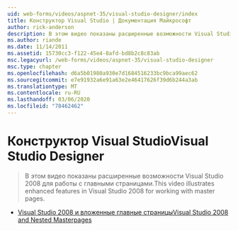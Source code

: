 ```yaml
---
uid: web-forms/videos/aspnet-35/visual-studio-designer/index
title: Конструктор Visual Studio | Документация Майкрософт
author: rick-anderson
description: В этом видео показаны расширенные возможности Visual Studio 2008 для работы с главными страницами.
ms.author: riande
ms.date: 11/14/2011
ms.assetid: 15730cc3-f122-45e4-8afd-bd8b2c8c83ab
msc.legacyurl: /web-forms/videos/aspnet-35/visual-studio-designer
msc.type: chapter
ms.openlocfilehash: d6a5b01980a930e7d1684516233bc9bca99aec62
ms.sourcegitcommit: e7e91932a6e91a63e2e46417626f39d6b244a3ab
ms.translationtype: MT
ms.contentlocale: ru-RU
ms.lasthandoff: 03/06/2020
ms.locfileid: "78462462"
---
```

# <a name="visual-studio-designer"></a><span data-ttu-id="75ff8-103">Конструктор Visual Studio</span><span class="sxs-lookup"><span data-stu-id="75ff8-103">Visual Studio Designer</span></span>

> <span data-ttu-id="75ff8-104">В этом видео показаны расширенные возможности Visual Studio 2008 для работы с главными страницами.</span><span class="sxs-lookup"><span data-stu-id="75ff8-104">This video illustrates enhanced features in Visual Studio 2008 for working with master pages.</span></span>

- [<span data-ttu-id="75ff8-105">Visual Studio 2008 и вложенные главные страницы</span><span class="sxs-lookup"><span data-stu-id="75ff8-105">Visual Studio 2008 and Nested Masterpages</span></span>](visual-studio-2008-and-nested-masterpages.md)
